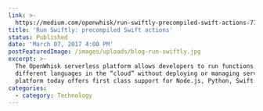 ```yaml
---
link: >-
  https://medium.com/openwhisk/run-swiftly-precompiled-swift-actions-775addae0345
title: 'Run Swiftly: precompiled Swift actions'
status: Published
date: 'March 07, 2017 4:00 PM'
postFeaturedImage: /images/uploads/blog-run-swiftly.jpg
excerpt: >-
  The OpenWhisk serverless platform allows developers to run functions coded in
  different languages in the “cloud” without deploying or managing servers. The
  platform today offers first class support for Node.js, Python, Swift and Java.
categories:
  - category: Technology
---
```


